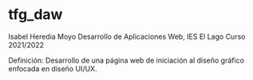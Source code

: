 # tfg_daw

Isabel Heredia Moyo
Desarrollo de Aplicaciones Web, IES El Lago
Curso 2021/2022

Definición:
Desarrollo de una página web de iniciación al diseño gráfico enfocada en diseño UI/UX.

<a class="Acceso al proyecto" href="codigo/landpage.php"></a>